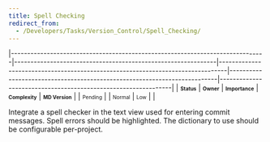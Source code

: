 ```yaml
---
title: Spell Checking
redirect_from:
  - /Developers/Tasks/Version_Control/Spell_Checking/
---
```


<span> </span>

<span id="_task_a_VC.SpellChecking"></span><span> </span>

|------------------------------------------------------------------------------|--------------------------------------------------------------|--------------------------------------------------------------------------------|--------------------------------------------------------------------------|---------------------------------------------------------------|
| **<span style="font-size: x-small;">Status</span>**                          | **<span style="font-size: x-small;">Owner</span>**           | **<span style="font-size: x-small;">Importance</span>**                        | **<span style="font-size: x-small;">Complexity</span>**                  | **<span style="font-size: x-small;">MD Version</span>**       |
| <span class="task-status-Pending" style="font-size: x-small;">Pending</span> | <span class="task-owner" style="font-size: x-small;"></span> | <span class="task-importance-Normal" style="font-size: x-small;">Normal</span> | <span class="task-complexity-Low" style="font-size: x-small;">Low</span> | <span class="task-target" style="font-size: x-small;"></span> |

Integrate a spell checker in the text view used for entering commit messages. Spell errors should be highlighted. The dictionary to use should be configurable per-project.
